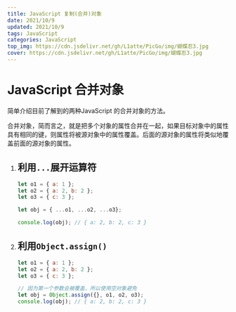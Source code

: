 ```yaml
---
title: JavaScript 复制(合并)对象
date: 2021/10/9
updated: 2021/10/9
tags: JavaScript
categories: JavaScript
top_img: https://cdn.jsdelivr.net/gh/L1atte/PicGo/img/蝴蝶忍3.jpg
cover: https://cdn.jsdelivr.net/gh/L1atte/PicGo/img/蝴蝶忍3.jpg
---
```


# JavaScript 合并对象

简单介绍目前了解到的两种JavaScript 的合并对象的方法。

合并对象，简而言之，就是把多个对象的属性合并在一起，如果目标对象中的属性具有相同的键，则属性将被源对象中的属性覆盖。后面的源对象的属性将类似地覆盖前面的源对象的属性。

1. ## 利用`...`展开运算符

   ```javascript
   let o1 = { a: 1 };
   let o2 = { a: 2, b: 2 };
   let o3 = { c: 3 };
   
   let obj = { ...o1, ...o2, ...o3};
   
   console.log(obj); // { a: 2, b: 2, c: 3 }
   ```

   

2. ## 利用`Object.assign()`

   ```javascript
   let o1 = { a: 1 };
   let o2 = { a: 2, b: 2 };
   let o3 = { c: 3 };
   
   // 因为第一个参数会被覆盖，所以使用空对象避免
   let obj = Object.assign({}, o1, o2, o3);
   console.log(obj); // { a: 2, b: 2, c: 3 }
   ```
   
   

